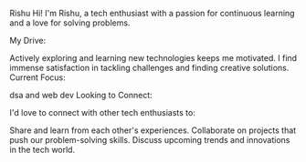 Rishu
Hi! I'm Rishu, a tech enthusiast with a passion for continuous learning and a love for solving problems.

My Drive:

Actively exploring and learning new technologies keeps me motivated.
I find immense satisfaction in tackling challenges and finding creative solutions.
Current Focus:

dsa and web dev
Looking to Connect:

I'd love to connect with other tech enthusiasts to:

Share and learn from each other's experiences.
Collaborate on projects that push our problem-solving skills.
Discuss upcoming trends and innovations in the tech world.
